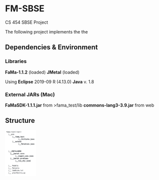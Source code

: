 # FM-SBSE
CS 454 SBSE Project

The following project implements the the

## Dependencies  & Environment
### Libraries
__FaMa-1.1.2__ (loaded)
__JMetal__ (loaded)

Using __Eclipse__ 2019-09 R (4.13.0)
      __Java__ v. 1.8


### External JARs (Mac)
__FaMaSDK-1.1.1.jar__ from >fama_test/lib
__commons-lang3-3.9.jar__ from web




## Structure

<img src="fmts_structure.png" alt="structure" width="100"/>
  
  
  
  
  
  
 
    
    
